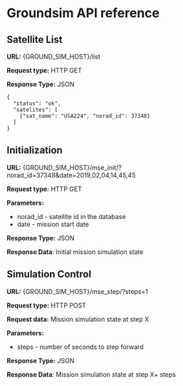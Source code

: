 # Groundsim API reference
## Satellite List
**URL:** {GROUND_SIM_HOST}/list

**Request type:** HTTP GET

**Response Type:** JSON<br/>
```
{
  "status": "ok",
  "satelites": [
    {"sat_name": "USA224", "norad_id": 37348}
  ]
}
```
## Initialization
**URL:** {GROUND_SIM_HOST}/mse_init/?norad_id=37348&date=2019,02,04,14,45,45

**Request type:** HTTP GET

**Parameters:**
* norad_id - satellite id in the database
* date - mission start date

**Response Type:** JSON<br/>

**Response Data**: Initial mission simulation state

## Simulation Control
**URL:** {GROUND_SIM_HOST}/mse_step/?steps=1

**Request type:** HTTP POST<br/>

**Request data:** Mission simulation state at step X

**Parameters:**
* steps - number of seconds to step forward

**Response Type:** JSON <br/>

**Response Data**: Mission simulation state at step X+ steps
